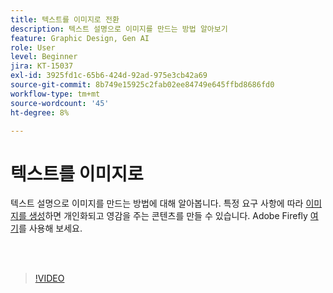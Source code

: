 ```yaml
---
title: 텍스트를 이미지로 전환
description: 텍스트 설명으로 이미지를 만드는 방법 알아보기
feature: Graphic Design, Gen AI
role: User
level: Beginner
jira: KT-15037
exl-id: 3925fd1c-65b6-424d-92ad-975e3cb42a69
source-git-commit: 8b749e15925c2fab02ee84749e645ffbd8686fd0
workflow-type: tm+mt
source-wordcount: '45'
ht-degree: 8%

---
```


# 텍스트를 이미지로

텍스트 설명으로 이미지를 만드는 방법에 대해 알아봅니다. 특정 요구 사항에 따라 [이미지를 생성](https://www.adobe.com/products/firefly/features/text-to-image.html)하면 개인화되고 영감을 주는 콘텐츠를 만들 수 있습니다. Adobe Firefly [여기](https://firefly.adobe.com/)를 사용해 보세요.

<br> 

>[!VIDEO](https://video.tv.adobe.com/v/3427608?quality=12&learn=on&hidetitle=true)
